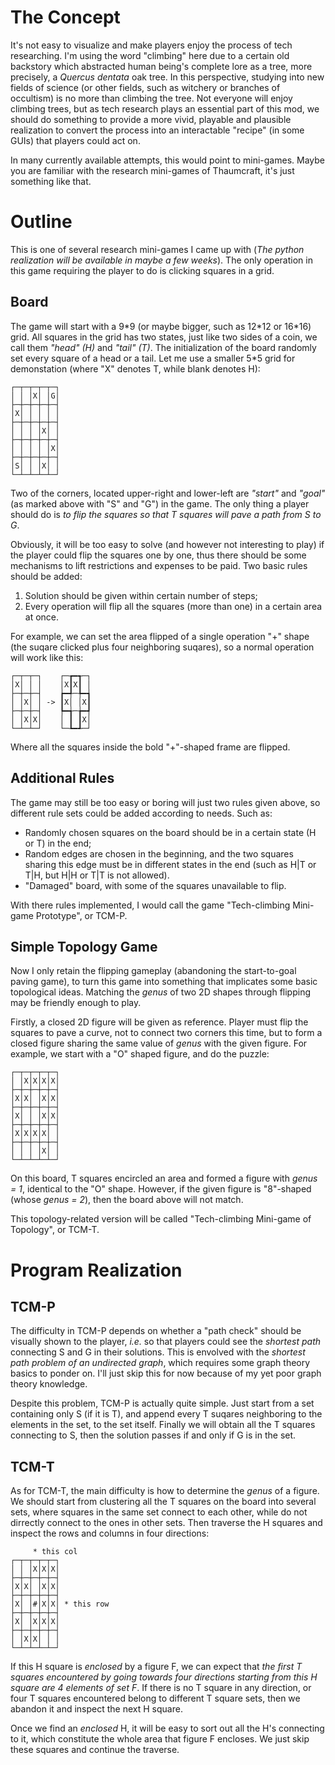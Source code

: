 # The Concept
It's not easy to visualize and make players enjoy the process of tech researching. I'm using the word "climbing" here due to a certain old backstory which abstracted human being's complete lore as a tree, more precisely, a *Quercus dentata* oak tree. In this perspective, studying into new fields of science (or other fields, such as witchery or branches of occultism) is no more than climbing the tree. Not everyone will enjoy climbing trees, but as tech research plays an essential part of this mod, we should do something to provide a more vivid, playable and plausible realization to convert the process into an interactable "recipe" (in some GUIs) that players could act on.

In many currently available attempts, this would point to mini-games. Maybe you are familiar with the research mini-games of Thaumcraft, it's just something like that.

# Outline
This is one of several research mini-games I came up with (*The python realization will be available in maybe a few weeks*). The only operation in this game requiring the player to do is clicking squares in a grid.

## Board
The game will start with a 9\*9 (or maybe bigger, such as 12\*12 or 16\*16) grid. All squares in the grid has two states, just like two sides of a coin, we call them *"head" (H)* and *"tail" (T)*. The initialization of the board randomly set every square of a head or a tail. Let me use a smaller 5\*5 grid for demonstation (where "X" denotes T, while blank denotes H):
```
┌─┬─┬─┬─┬─┐
│ │ │X│ │G│
├─┼─┼─┼─┼─┤
│X│ │ │ │ │
├─┼─┼─┼─┼─┤
│ │ │ │X│ │
├─┼─┼─┼─┼─┤
│ │ │ │ │X│
├─┼─┼─┼─┼─┤
│S│ │ │X│ │
└─┴─┴─┴─┴─┘
```
Two of the corners, located upper-right and lower-left are *"start"* and *"goal"* (as marked above with "S" and "G") in the game. The only thing a player should do is *to flip the squares so that T squares will pave a path from S to G*.

Obviously, it will be too easy to solve (and however not interesting to play) if the player could flip the squares one by one, thus there should be some mechanisms to lift restrictions and expenses to be paid. Two basic rules should be added:
1. Solution should be given within certain number of steps;
2. Every operation will flip all the squares (more than one) in a certain area at once.

For example, we can set the area flipped of a single operation "+" shape (the suqare clicked plus four neighboring suqares), so a normal operation will work like this:
```
┌─┬─┬─┐    ┌─┲━┱─┐
│X│ │ │    │X┃X┃ │
├─┼─┼─┤    ┢━╃─╄━┪
│ │X│ │ -> ┃X│ │X┃
├─┼─┼─┤    ┡━╅─╆━┩
│ │X│X│    │ ┃ ┃X│
└─┴─┴─┘    └─┺━┹─┘
```
Where all the squares inside the bold "+"-shaped frame are flipped.

## Additional Rules
The game may still be too easy or boring will just two rules given above, so different rule sets could be added according to needs. Such as:
- Randomly chosen squares on the board should be in a certain state (H or T) in the end;
- Random edges are chosen in the beginning, and the two squares sharing this edge must be in different states in the end (such as H|T or T|H, but H|H or T|T is not allowed).
- "Damaged" board, with some of the squares unavailable to flip.

With there rules implemented, I would call the game "Tech-climbing Mini-game Prototype", or TCM-P.

## Simple Topology Game
Now I only retain the flipping gameplay (abandoning the start-to-goal paving game), to turn this game into something that implicates some basic topological ideas. Matching the *genus* of two 2D shapes through flipping may be friendly enough to play.

Firstly, a closed 2D figure will be given as reference. Player must flip the squares to pave a curve, not to connect two corners this time, but to form a closed figure sharing the same value of *genus* with the given figure. For example, we start with a "O" shaped figure, and do the puzzle:
```
┌─┬─┬─┬─┬─┐
│ │X│X│X│X│
├─┼─┼─┼─┼─┤
│X│X│ │X│X│
├─┼─┼─┼─┼─┤
│X│ │ │X│X│
├─┼─┼─┼─┼─┤
│X│X│X│X│ │
├─┼─┼─┼─┼─┤
│ │ │ │X│ │
└─┴─┴─┴─┴─┘
```

On this board, T squares encircled an area and formed a figure with *genus = 1*, identical to the "O" shape. However, if the given figure is "8"-shaped (whose *genus = 2*), then the board above will not match.

This topology-related version will be called "Tech-climbing Mini-game of Topology", or TCM-T.

# Program Realization
## TCM-P

The difficulty in TCM-P depends on whether a "path check" should be visually shown to the player, *i.e.* so that players could see the *shortest path* connecting S and G in their solutions. This is envolved with the *shortest path problem of an undirected graph*, which requires some graph theory basics to ponder on. I'll just skip this for now because of my yet poor graph theory knowledge.

Despite this problem, TCM-P is actually quite simple. Just start from a set containing only S (if it is T), and append every T suqares neighboring to the elements in the set, to the set itself. Finally we will obtain all the T squares connecting to S, then the solution passes if and only if G is in the set.

## TCM-T

As for TCM-T, the main difficulty is how to determine the *genus* of a figure. We should start from clustering all the T squares on the board into several sets, where squares in the same set connect to each other, while do not dirrectly connect to the ones in other sets. Then traverse the H squares and inspect the rows and columns in four directions:
```
     * this col
┌─┬─┬─┬─┬─┐
│ │ │X│X│X│
├─┼─┼─┼─┼─┤
│X│X│ │X│X│
├─┼─┼─┼─┼─┤
│X│ │#│X│X│ * this row
├─┼─┼─┼─┼─┤
│X│ │X│X│X│
├─┼─┼─┼─┼─┤
│ │X│X│ │ │
└─┴─┴─┴─┴─┘
```

If this H square is *enclosed* by a figure F, we can expect that *the first T squares encountered by going towards four directions starting from this H square are 4 elements of set F*. If there is no T square in any direction, or four T squares encountered belong to different T square sets, then we abandon it and inspect the next H square.

Once we find an *enclosed* H, it will be easy to sort out all the H's connecting to it, which constitute the whole area that figure F encloses. We just skip these squares and continue the traverse.

